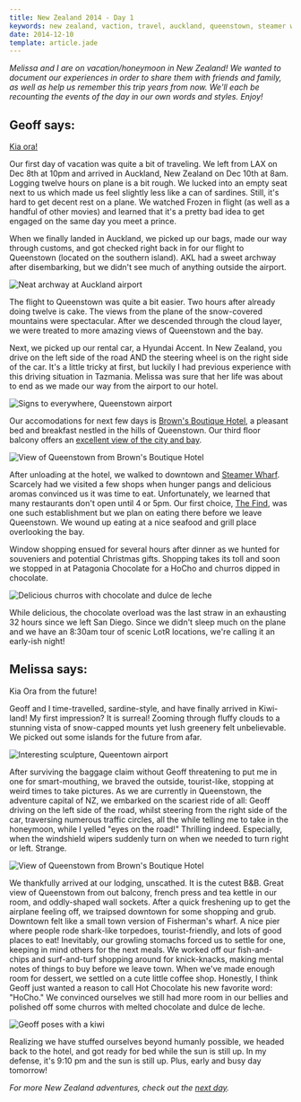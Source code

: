 ```yaml
---
title: New Zealand 2014 - Day 1
keywords: new zealand, vaction, travel, auckland, queenstown, steamer wharf
date: 2014-12-10
template: article.jade
---
```

*Melissa and I are on vacation/honeymoon in New Zealand! We wanted to document our experiences in order to share them with friends and family, as well as help us remember this trip years from now. We'll each be recounting the events of the day in our own words and styles. Enjoy!*

## Geoff says:

[Kia ora!][1]

Our first day of vacation was quite a bit of traveling. We left from LAX on Dec 8th at 10pm and arrived in Auckland, New Zealand on Dec 10th at 8am. Logging twelve hours on plane is a bit rough. We lucked into an empty seat next to us which made us feel slightly less like a can of sardines. Still, it's hard to get decent rest on a plane. We watched Frozen in flight (as well as a handful of other movies) and learned that it's a pretty bad idea to get engaged on the same day you meet a prince.

When we finally landed in Auckland, we picked up our bags, made our way through customs, and got checked right back in for our flight to Queenstown (located on the southern island). AKL had a sweet archway after disembarking, but we didn't see much of anything outside the airport.

![Neat archway at Auckland airport][5]

The flight to Queenstown was quite a bit easier. Two hours after already doing twelve is cake. The views from the plane of the snow-covered mountains were spectacular. After we descended through the cloud layer, we were treated to more amazing views of Queenstown and the bay.

Next, we picked up our rental car, a Hyundai Accent. In New Zealand, you drive on the left side of the road AND the steering wheel is on the right side of the car. It's a little tricky at first, but luckily I had previous experience with this driving situation in Tazmania. Melissa was sure that her life was about to end as we made our way from the airport to our hotel.

![Signs to everywhere, Queenstown airport][7]

Our accomodations for next few days is [Brown's Boutique Hotel][2], a pleasant bed and breakfast nestled in the hills of Queenstown. Our third floor balcony offers an [excellent view of the city and bay][6].

![View of Queenstown from Brown's Boutique Hotel][12]

After unloading at the hotel, we walked to downtown and [Steamer Wharf][3]. Scarcely had we visited a few shops when hunger pangs and delicious aromas convinced us it was time to eat. Unfortunately, we learned that many restaurants don't open until 4 or 5pm. Our first choice, [The Find][4], was one such establishment but we plan on eating there before we leave Queenstown. We wound up eating at a nice seafood and grill place overlooking the bay.

Window shopping ensued for several hours after dinner as we hunted for souveniers and potential Christmas gifts. Shopping takes its toll and soon we stopped in at Patagonia Chocolate for a HoCho and churros dipped in chocolate.

![Delicious churros with chocolate and dulce de leche][9]

While delicious, the chocolate overload was the last straw in an exhausting 32 hours since we left San Diego. Since we didn't sleep much on the plane and we have an 8:30am tour of scenic LotR locations, we're calling it an early-ish night!

## Melissa says:

Kia Ora from the future!

Geoff and I time-travelled, sardine-style, and have finally arrived in Kiwi-land! My first impression? It is surreal! Zooming through fluffy clouds to a stunning vista of snow-capped mounts yet lush greenery felt unbelievable. We picked out some islands for the future from afar.

![Interesting sculpture, Queentown airport][10]

After surviving the baggage claim without Geoff threatening to put me in one for smart-mouthing, we braved the outside, tourist-like, stopping at weird times to take pictures. As we are currently in Queenstown, the adventure capital of NZ, we embarked on the scariest ride of all: Geoff driving on the left side of the road, whilst steering from the right side of the car, traversing numerous traffic circles, all the while telling me to take in the honeymoon, while I yelled "eyes on the road!" Thrilling indeed. Especially, when the windshield wipers suddenly turn on when we needed to turn right or left. Strange.

![View of Queenstown from Brown's Boutique Hotel][11]

We thankfully arrived at our lodging, unscathed. It is the cutest B&B. Great view of Queenstown from out balcony, french press and tea kettle in our room, and oddly-shaped wall sockets. After a quick freshening up to get the airplane feeling off, we traipsed downtown for some shopping and grub. Downtown felt like a small town version of Fisherman's wharf. A nice pier where people rode shark-like torpedoes, tourist-friendly, and lots of good places to eat! Inevitably, our growling stomachs forced us to settle for one, keeping in mind others for the next meals. We worked off our fish-and-chips and surf-and-turf shopping around for knick-knacks, making mental notes of things to buy before we leave town. When we've made enough room for dessert, we settled on a cute little coffee shop. Honestly, I think Geoff just wanted a reason to call Hot Chocolate his new favorite word: "HoCho." We convinced ourselves we still had more room in our bellies and polished off some churros with melted chocolate and dulce de leche.

![Geoff poses with a kiwi][8]

Realizing we have stuffed ourselves beyond humanly possible, we headed back to the hotel, and got ready for bed while the sun is still up. In my defense, it's 9:10 pm and the sun is still up. Plus, early and busy day tomorrow!

*For more New Zealand adventures, check out the [next day][13].*

[1]: http://en.wikipedia.org/wiki/Kia_ora
[2]: http://www.brownshotel.co.nz/
[3]: http://steamerwharf.com/
[4]: http://world-bar.squarespace.com/menu1/
[5]: /media/images/nz14/day1/akl.jpg
[6]: https://vine.co/v/Or26AEwEKZm
[7]: /media/images/nz14/day1/zqn-2.jpg
[8]: /media/images/nz14/day1/geoff-kiwi.jpg
[9]: /media/images/nz14/day1/churros.jpg
[10]: /media/images/nz14/day1/zqn-1.jpg
[11]: /media/images/nz14/day1/queenstown-1.jpg
[12]: /media/images/nz14/day1/queenstown-2.jpg
[13]: /blog/new-zealand-2014-day-2/
